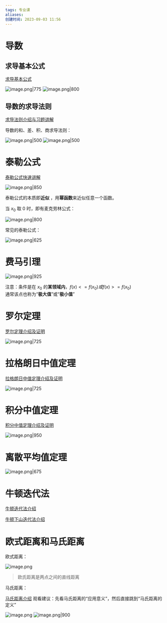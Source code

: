 ```yaml
---
tags: 专业课
aliases: 
创建时间: 2023-09-03 11:56
---
```


# 导数

## 求导基本公式

[求导基本公式](https://mp.weixin.qq.com/s?__biz=MzA3NTc3OTc0OA==&mid=2648868772&idx=4&sn=6a83c01716233f5323a43e04abaf4d6e&chksm=877d7c6fb00af57906e65c7fdcbc292df39214dde1431f38dcaf1f603eb2ad8bfbb75a9827b7&scene=27)

![image.png|775](https://zbn-picture-1319009493.cos.ap-guangzhou.myqcloud.com/public-pic/202309031300674.png)
![image.png|800](https://zbn-picture-1319009493.cos.ap-guangzhou.myqcloud.com/public-pic/202309031301078.png)

## 导数的求导法则

[求导法则介绍与习题讲解](https://www.bilibili.com/video/BV1864y1T7Ks?t=53.5&p=14)

导数的和、差、积、商求导法则：

![image.png|500](https://zbn-picture-1319009493.cos.ap-guangzhou.myqcloud.com/public-pic/202309031202864.png)
![image.png|500](https://zbn-picture-1319009493.cos.ap-guangzhou.myqcloud.com/public-pic/202309031208610.png)

# 泰勒公式

[泰勒公式快速讲解](https://www.bilibili.com/video/BV1WX4y1g7bx?t=70.4)

![image.png|850](https://zbn-picture-1319009493.cos.ap-guangzhou.myqcloud.com/public-pic/202309031315962.png)

泰勒公式的本质即**近似** ，用**幂函数**来近似任意一个函数。

当 $x_0$ 取 0 时，即有麦克劳林公式：

![image.png|800](https://zbn-picture-1319009493.cos.ap-guangzhou.myqcloud.com/public-pic/202309031319970.png)

常见的泰勒公式：

![image.png|625](https://zbn-picture-1319009493.cos.ap-guangzhou.myqcloud.com/public-pic/202309031320290.png)



# 费马引理

![image.png|925](https://zbn-picture-1319009493.cos.ap-guangzhou.myqcloud.com/public-pic/202309031440237.png)

注意：条件是在 $x_0$ 的**某领域内**，$f(x)<=f(x_0)或f(x)>=f(x_0)$  
通常该点也称为“**极大值**”或“**极小值**”

# 罗尔定理

[罗尔定理介绍及证明](https://www.bilibili.com/video/BV1864y1T7Ks?t=408.2&p=19)

![image.png|725](https://zbn-picture-1319009493.cos.ap-guangzhou.myqcloud.com/public-pic/202309031450913.png)

# 拉格朗日中值定理

[拉格朗日中值定理介绍及证明](https://www.bilibili.com/video/BV1864y1T7Ks?t=1385.2&p=19)

![image.png|725](https://zbn-picture-1319009493.cos.ap-guangzhou.myqcloud.com/public-pic/202309031455778.png)


# 积分中值定理

[积分中值定理介绍及证明](https://www.bilibili.com/video/BV15F41167WR?t=0.1)

![image.png|950](https://zbn-picture-1319009493.cos.ap-guangzhou.myqcloud.com/public-pic/202309031510084.png)


# 离散平均值定理

![image.png|675](https://zbn-picture-1319009493.cos.ap-guangzhou.myqcloud.com/public-pic/202309031512181.png)


# 牛顿迭代法

[牛顿迭代法介绍](https://www.bilibili.com/video/BV1qM4y1B7Kr?t=1.4)

[牛顿下山迭代法介绍](https://www.bilibili.com/video/BV1Lg4y1s7HJ?t=2.0)

# 欧式距离和马氏距离

 欧式距离：

![image.png](https://zbn-picture-1319009493.cos.ap-guangzhou.myqcloud.com/public-pic/202309061053916.png)

> 欧氏距离是两点之间的直线距离


马氏距离：

[马氏距离介绍](https://www.bilibili.com/video/BV1GM411b75c?t=609.1)
观看建议：先看马氏距离的“应用意义”，然后直接跳到“马氏距离的定义”

![image.png](https://zbn-picture-1319009493.cos.ap-guangzhou.myqcloud.com/public-pic/202309061144299.png)
![image.png|900](https://zbn-picture-1319009493.cos.ap-guangzhou.myqcloud.com/public-pic/202309061145277.png)

